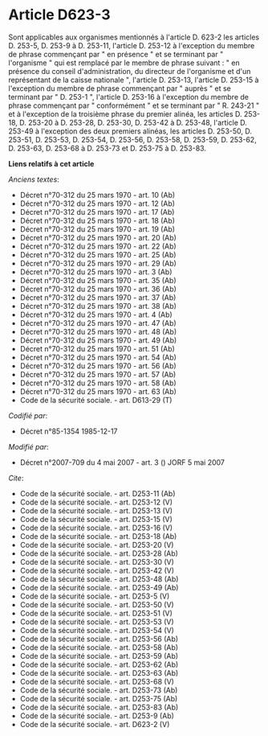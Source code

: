 # Article D623-3

Sont applicables aux organismes mentionnés à l'article D. 623-2 les articles D. 253-5, D. 253-9 à D. 253-11, l'article D.
253-12 à l'exception du membre de phrase commençant par " en présence " et se terminant par " l'organisme " qui est remplacé
par le membre de phrase suivant : " en présence du conseil d'administration, du directeur de l'organisme et d'un représentant
de la caisse nationale ", l'article D. 253-13, l'article D. 253-15 à l'exception du membre de phrase commençant par " auprès
" et se terminant par " D. 253-1 ", l'article D. 253-16 à l'exception du membre de phrase commençant par " conformément " et
se terminant par " R. 243-21 " et à l'exception de la troisième phrase du premier alinéa, les articles D. 253-18, D. 253-20 à
D. 253-28, D. 253-30, D. 253-42 à D. 253-48, l'article D. 253-49 à l'exception des deux premiers alinéas, les articles D.
253-50, D. 253-51, D. 253-53, D. 253-54, D. 253-56, D. 253-58, D. 253-59, D. 253-62, D. 253-63, D. 253-68 à D. 253-73 et D.
253-75 à D. 253-83.

**Liens relatifs à cet article**

_Anciens textes_:

  - Décret n°70-312 du 25 mars 1970 - art. 10 (Ab)
  - Décret n°70-312 du 25 mars 1970 - art. 12 (Ab)
  - Décret n°70-312 du 25 mars 1970 - art. 17 (Ab)
  - Décret n°70-312 du 25 mars 1970 - art. 18 (Ab)
  - Décret n°70-312 du 25 mars 1970 - art. 19 (Ab)
  - Décret n°70-312 du 25 mars 1970 - art. 20 (Ab)
  - Décret n°70-312 du 25 mars 1970 - art. 22 (Ab)
  - Décret n°70-312 du 25 mars 1970 - art. 25 (Ab)
  - Décret n°70-312 du 25 mars 1970 - art. 29 (Ab)
  - Décret n°70-312 du 25 mars 1970 - art. 3 (Ab)
  - Décret n°70-312 du 25 mars 1970 - art. 35 (Ab)
  - Décret n°70-312 du 25 mars 1970 - art. 36 (Ab)
  - Décret n°70-312 du 25 mars 1970 - art. 37 (Ab)
  - Décret n°70-312 du 25 mars 1970 - art. 38 (Ab)
  - Décret n°70-312 du 25 mars 1970 - art. 4 (Ab)
  - Décret n°70-312 du 25 mars 1970 - art. 47 (Ab)
  - Décret n°70-312 du 25 mars 1970 - art. 48 (Ab)
  - Décret n°70-312 du 25 mars 1970 - art. 49 (Ab)
  - Décret n°70-312 du 25 mars 1970 - art. 51 (Ab)
  - Décret n°70-312 du 25 mars 1970 - art. 54 (Ab)
  - Décret n°70-312 du 25 mars 1970 - art. 56 (Ab)
  - Décret n°70-312 du 25 mars 1970 - art. 57 (Ab)
  - Décret n°70-312 du 25 mars 1970 - art. 58 (Ab)
  - Décret n°70-312 du 25 mars 1970 - art. 63 (Ab)
  - Code de la sécurité sociale. - art. D613-29 (T)

_Codifié par_:

  - Décret n°85-1354 1985-12-17

_Modifié par_:

  - Décret n°2007-709 du 4 mai 2007 - art. 3 () JORF 5 mai 2007

_Cite_:

  - Code de la sécurité sociale. - art. D253-11 (Ab)
  - Code de la sécurité sociale. - art. D253-12 (V)
  - Code de la sécurité sociale. - art. D253-13 (V)
  - Code de la sécurité sociale. - art. D253-15 (V)
  - Code de la sécurité sociale. - art. D253-16 (V)
  - Code de la sécurité sociale. - art. D253-18 (Ab)
  - Code de la sécurité sociale. - art. D253-20 (V)
  - Code de la sécurité sociale. - art. D253-28 (Ab)
  - Code de la sécurité sociale. - art. D253-30 (V)
  - Code de la sécurité sociale. - art. D253-42 (V)
  - Code de la sécurité sociale. - art. D253-48 (Ab)
  - Code de la sécurité sociale. - art. D253-49 (Ab)
  - Code de la sécurité sociale. - art. D253-5 (V)
  - Code de la sécurité sociale. - art. D253-50 (V)
  - Code de la sécurité sociale. - art. D253-51 (V)
  - Code de la sécurité sociale. - art. D253-53 (V)
  - Code de la sécurité sociale. - art. D253-54 (V)
  - Code de la sécurité sociale. - art. D253-56 (Ab)
  - Code de la sécurité sociale. - art. D253-58 (Ab)
  - Code de la sécurité sociale. - art. D253-59 (Ab)
  - Code de la sécurité sociale. - art. D253-62 (Ab)
  - Code de la sécurité sociale. - art. D253-63 (Ab)
  - Code de la sécurité sociale. - art. D253-68 (V)
  - Code de la sécurité sociale. - art. D253-73 (Ab)
  - Code de la sécurité sociale. - art. D253-75 (Ab)
  - Code de la sécurité sociale. - art. D253-83 (Ab)
  - Code de la sécurité sociale. - art. D253-9 (Ab)
  - Code de la sécurité sociale. - art. D623-2 (V)
